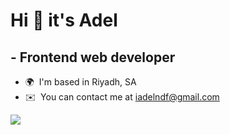 Hi 👋 it's Adel
=====================

\- Frontend web developer
-------------------------

* 🌍  I'm based in Riyadh, SA
* ✉️  You can contact me at [iadelndf@gmail.com](mailto:iadelndf@gmail.com)

<a href="https://www.twitter.com/iAdelDev" target="_blank" rel="noreferrer"><img
src="https://img.shields.io/twitter/follow/iAdelDev?logo=twitter&style=for-the-badge&color=0891b2&labelColor=1c1917"
/></a>

